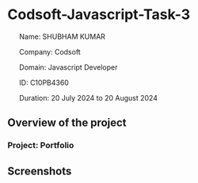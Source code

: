 # Codsoft-Javascript-Task-3

<ul>Name: SHUBHAM KUMAR</ul>
<ul>Company: Codsoft</ul>
<ul>Domain: Javascript Developer</ul>
<ul>ID: C10PB4360</ul>
<ul>Duration: 20 July 2024 to 20 August 2024</ul>

<h2>Overview of the project</h2>
<h3>Project: Portfolio</h3>


<h2>Screenshots</h2>

